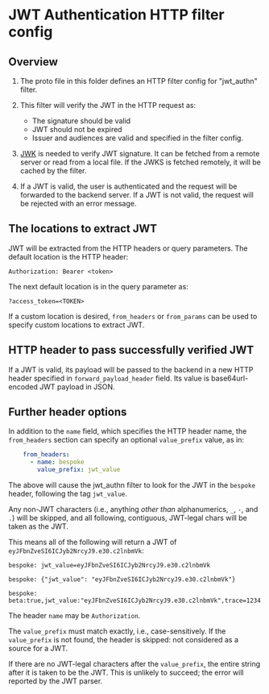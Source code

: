 # JWT Authentication HTTP filter config

## Overview

1. The proto file in this folder defines an HTTP filter config for "jwt_authn" filter.

2. This filter will verify the JWT in the HTTP request as:
    - The signature should be valid
    - JWT should not be expired
    - Issuer and audiences are valid and specified in the filter config.

3. [JWK](https://tools.ietf.org/html/rfc7517#appendix-A) is needed to verify JWT signature. It can be fetched from a remote server or read from a local file. If the JWKS is fetched remotely, it will be cached by the filter.

3. If a JWT is valid, the user is authenticated and the request will be forwarded to the backend server. If a JWT is not valid, the request will be rejected with an error message.

## The locations to extract JWT

JWT will be extracted from the HTTP headers or query parameters. The default location is the HTTP header:
```
Authorization: Bearer <token>
```
The next default location is in the query parameter as:
```
?access_token=<TOKEN>
```

If a custom location is desired, `from_headers` or `from_params` can be used to specify custom locations to extract JWT.

## HTTP header to pass successfully verified JWT

If a JWT is valid, its payload will be passed to the backend in a new HTTP header specified in `forward_payload_header` field. Its value is base64url-encoded JWT payload in JSON.


## Further header options

In addition to the `name` field, which specifies the HTTP header name,
the `from_headers` section can specify an optional `value_prefix` value, as in:

```yaml
    from_headers:
      - name: bespoke
        value_prefix: jwt_value
```

The above will cause the jwt_authn filter to look for the JWT in the `bespoke` header, following the tag `jwt_value`.

Any non-JWT characters (i.e., anything _other than_ alphanumerics, `_`, `-`, and `.`) will be skipped,
and all following, contiguous, JWT-legal chars will be taken as the JWT.

This means all of the following will return a JWT of `eyJFbnZveSI6ICJyb2NrcyJ9.e30.c2lnbmVk`:

```text
bespoke: jwt_value=eyJFbnZveSI6ICJyb2NrcyJ9.e30.c2lnbmVk

bespoke: {"jwt_value": "eyJFbnZveSI6ICJyb2NrcyJ9.e30.c2lnbmVk"}

bespoke: beta:true,jwt_value:"eyJFbnZveSI6ICJyb2NrcyJ9.e30.c2lnbmVk",trace=1234
```

The header `name` may be `Authorization`.

The `value_prefix` must match exactly, i.e., case-sensitively.
If the `value_prefix` is not found, the header is skipped: not considered as a source for a JWT.

If there are no JWT-legal characters after the `value_prefix`, the entire string after it
is taken to be the JWT. This is unlikely to succeed; the error will reported by the JWT parser.
